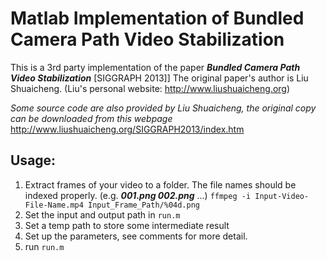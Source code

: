 # Matlab Implementation of Bundled Camera Path Video Stabilization

This is a 3rd party implementation of the paper ___Bundled Camera Path Video Stabilization___ [SIGGRAPH 2013]] The original paper's author is Liu Shuaicheng. (Liu's personal website: http://www.liushuaicheng.org)

*Some source code are also provided by Liu Shuaicheng, the original copy can be downloaded from this webpage* http://www.liushuaicheng.org/SIGGRAPH2013/index.htm

## Usage:
1. Extract frames of your video to a folder. The file names should be indexed properly. (e.g. ***001.png 002.png*** ...) `ffmpeg -i Input-Video-File-Name.mp4 Input_Frame_Path/%04d.png`
2. Set the input and output path in `run.m`
3. Set a temp path to store some intermediate result
4. Set up the parameters, see comments for more detail.
5. run `run.m` 